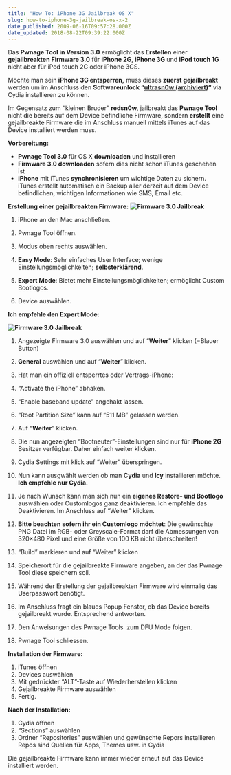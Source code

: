 ```yaml
---
title: "How To: iPhone 3G Jailbreak OS X"
slug: how-to-iphone-3g-jailbreak-os-x-2
date_published: 2009-06-16T09:57:28.000Z
date_updated: 2018-08-22T09:39:22.000Z
---
```


Das **Pwnage Tool in Version 3.0** ermöglicht das **Erstellen** einer **gejailbreakten Firmware 3.0** für **iPhone 2G**, **iPhone 3G** und **iPod touch 1G** nicht aber für iPod touch 2G oder iPhone 3GS.

Möchte man sein **iPhone 3G entsperren,** muss dieses **zuerst gejailbreakt** werden um im Anschluss den **Softwareunlock “[ultrasn0w (archiviert)](http://web.archive.org/web/20090619072252/http://ultrasn0w.com:80/)“** via Cydia installieren zu können.

Im Gegensatz zum “kleinen Bruder” **redsn0w,** jailbreakt das **Pwnage Tool** nicht die bereits auf dem Device befindliche Firmware, sondern **erstellt** eine gejailbreakte Firmware die im Anschluss manuell mittels iTunes auf das Device installiert werden muss.

**Vorbereitung:**

- **Pwnage Tool 3.0** für OS X **downloaden** und installieren
- **Firmware 3.0 downloaden** sofern dies nicht schon iTunes geschehen ist
- **iPhone** mit iTunes **synchronisieren** um wichtige Daten zu sichern. iTunes erstellt automatisch ein Backup aller derzeit auf dem Device befindlichen, wichtigen Informationen wie SMS, Email etc.

**Erstellung einer gejailbreakten Firmware:**
**![Firmware 3.0 Jailbreak](//picdump.thafaker.de/benm.at/wp-content/uploads/2009/06/fw30_jb01.jpg)**
1. iPhone an den Mac anschließen.
2. Pwnage Tool öffnen.
3. Modus oben rechts auswählen.

1. **Easy Mode**: Sehr einfaches User Interface; wenige Einstellungsmöglichkeiten; **selbsterklärend**.
2. **Expert Mode**: Bietet mehr Einstellungsmöglichkeiten; ermöglicht Custom Bootlogos.

4. Device auswählen.

**Ich empfehle den Expert Mode:**

**![Firmware 3.0 Jailbreak](//picdump.thafaker.de/benm.at/wp-content/uploads/2009/06/fw30_jb02.jpg)**
1. Angezeigte Firmware 3.0 auswählen und auf “**Weiter**” klicken (=Blauer Button)
2. **General** auswählen und auf “**Weiter**” klicken.

1. Hat man ein offiziell entsperrtes oder Vertrags-iPhone:

1. “Activate the iPhone” abhaken.
2. “Enable baseband update” angehakt lassen.

2. “Root Partition Size” kann auf “511 MB” gelassen werden.
3. Auf “**Weiter**” klicken.

3. Die nun angezeigten “Bootneuter”-Einstellungen sind nur für **iPhone 2G** Besitzer verfügbar. Daher einfach weiter klicken. 
4. Cydia Settings mit klick auf “Weiter” überspringen.
5. Nun kann ausgwählt werden ob man **Cydia** und **Icy** installieren möchte. **Ich empfehle nur Cydia.**
6. Je nach Wunsch kann man sich nun ein **eigenes Restore- und Bootlogo** auswählen oder Customlogos ganz deaktivieren. Ich empfehle das Deaktivieren.
Im Anschluss auf “Weiter” klicken.

1. **Bitte beachten sofern ihr ein Customlogo möchtet**: Die gewünschte PNG Datei im RGB- oder Greyscale-Format darf die Abmessungen von 320×480 Pixel und eine Größe von 100 KB nicht überschreiten!

7. “Build” markieren und auf “Weiter” klicken
8. Speicherort für die gejailbreakte Firmware angeben, an der das Pwnage Tool diese speichern soll.
9. Während der Erstellung der gejailbreakten Firmware wird einmalig das Userpasswort benötigt.
10. Im Anschluss fragt ein blaues Popup Fenster, ob das Device bereits gejailbreakt wurde. Entsprechend antworten.
11. Den Anweisungen des Pwnage Tools  zum DFU Mode folgen.
12. Pwnage Tool schliessen.

**Installation der Firmware:**
1. iTunes öffnen
2. Devices auswählen
3. Mit gedrückter “ALT”-Taste auf Wiederherstellen klicken
4. Gejailbreakte Firmware auswählen
5. Fertig.

**Nach der Installation:**
1. Cydia öffnen
2. “Sections” auswählen
3. Ordner “Repositories” auswählen und gewünschte Repors installieren
Repos sind Quellen für Apps, Themes usw. in Cydia

Die gejailbreakte Firmware kann immer wieder erneut auf das Device installiert werden.

